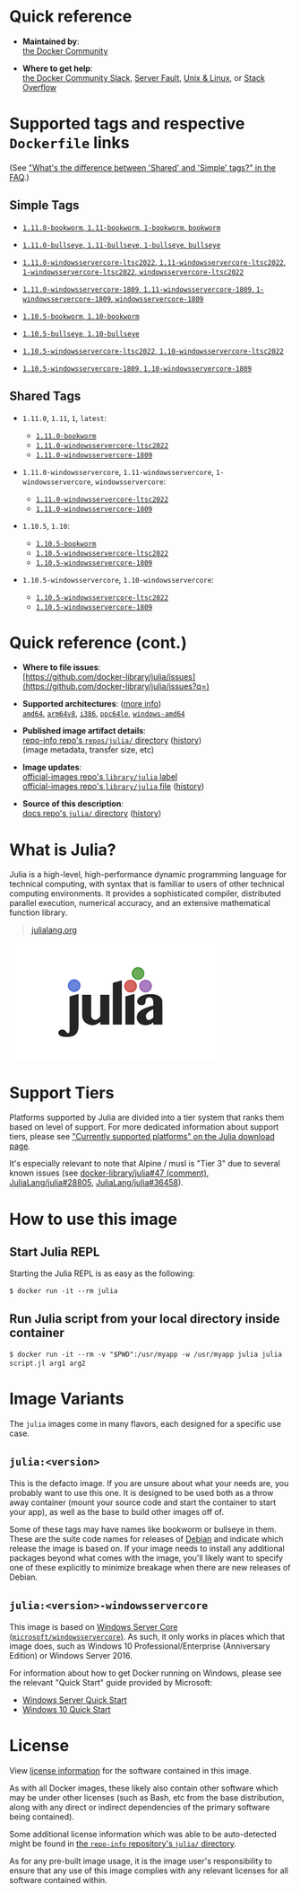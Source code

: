 <!--

********************************************************************************

WARNING:

    DO NOT EDIT "julia/README.md"

    IT IS AUTO-GENERATED

    (from the other files in "julia/" combined with a set of templates)

********************************************************************************

-->

# Quick reference

-	**Maintained by**:  
	[the Docker Community](https://github.com/docker-library/julia)

-	**Where to get help**:  
	[the Docker Community Slack](https://dockr.ly/comm-slack), [Server Fault](https://serverfault.com/help/on-topic), [Unix & Linux](https://unix.stackexchange.com/help/on-topic), or [Stack Overflow](https://stackoverflow.com/help/on-topic)

# Supported tags and respective `Dockerfile` links

(See ["What's the difference between 'Shared' and 'Simple' tags?" in the FAQ](https://github.com/docker-library/faq#whats-the-difference-between-shared-and-simple-tags).)

## Simple Tags

-	[`1.11.0-bookworm`, `1.11-bookworm`, `1-bookworm`, `bookworm`](https://github.com/docker-library/julia/blob/8b90098378055356e9adc7eb610b1f5d70584061/1.11/bookworm/Dockerfile)

-	[`1.11.0-bullseye`, `1.11-bullseye`, `1-bullseye`, `bullseye`](https://github.com/docker-library/julia/blob/8b90098378055356e9adc7eb610b1f5d70584061/1.11/bullseye/Dockerfile)

-	[`1.11.0-windowsservercore-ltsc2022`, `1.11-windowsservercore-ltsc2022`, `1-windowsservercore-ltsc2022`, `windowsservercore-ltsc2022`](https://github.com/docker-library/julia/blob/8b90098378055356e9adc7eb610b1f5d70584061/1.11/windows/windowsservercore-ltsc2022/Dockerfile)

-	[`1.11.0-windowsservercore-1809`, `1.11-windowsservercore-1809`, `1-windowsservercore-1809`, `windowsservercore-1809`](https://github.com/docker-library/julia/blob/8b90098378055356e9adc7eb610b1f5d70584061/1.11/windows/windowsservercore-1809/Dockerfile)

-	[`1.10.5-bookworm`, `1.10-bookworm`](https://github.com/docker-library/julia/blob/1f13bf4304867b55217ea5e6b5338bf06e284c92/1.10/bookworm/Dockerfile)

-	[`1.10.5-bullseye`, `1.10-bullseye`](https://github.com/docker-library/julia/blob/1f13bf4304867b55217ea5e6b5338bf06e284c92/1.10/bullseye/Dockerfile)

-	[`1.10.5-windowsservercore-ltsc2022`, `1.10-windowsservercore-ltsc2022`](https://github.com/docker-library/julia/blob/1f13bf4304867b55217ea5e6b5338bf06e284c92/1.10/windows/windowsservercore-ltsc2022/Dockerfile)

-	[`1.10.5-windowsservercore-1809`, `1.10-windowsservercore-1809`](https://github.com/docker-library/julia/blob/1f13bf4304867b55217ea5e6b5338bf06e284c92/1.10/windows/windowsservercore-1809/Dockerfile)

## Shared Tags

-	`1.11.0`, `1.11`, `1`, `latest`:

	-	[`1.11.0-bookworm`](https://github.com/docker-library/julia/blob/8b90098378055356e9adc7eb610b1f5d70584061/1.11/bookworm/Dockerfile)
	-	[`1.11.0-windowsservercore-ltsc2022`](https://github.com/docker-library/julia/blob/8b90098378055356e9adc7eb610b1f5d70584061/1.11/windows/windowsservercore-ltsc2022/Dockerfile)
	-	[`1.11.0-windowsservercore-1809`](https://github.com/docker-library/julia/blob/8b90098378055356e9adc7eb610b1f5d70584061/1.11/windows/windowsservercore-1809/Dockerfile)

-	`1.11.0-windowsservercore`, `1.11-windowsservercore`, `1-windowsservercore`, `windowsservercore`:

	-	[`1.11.0-windowsservercore-ltsc2022`](https://github.com/docker-library/julia/blob/8b90098378055356e9adc7eb610b1f5d70584061/1.11/windows/windowsservercore-ltsc2022/Dockerfile)
	-	[`1.11.0-windowsservercore-1809`](https://github.com/docker-library/julia/blob/8b90098378055356e9adc7eb610b1f5d70584061/1.11/windows/windowsservercore-1809/Dockerfile)

-	`1.10.5`, `1.10`:

	-	[`1.10.5-bookworm`](https://github.com/docker-library/julia/blob/1f13bf4304867b55217ea5e6b5338bf06e284c92/1.10/bookworm/Dockerfile)
	-	[`1.10.5-windowsservercore-ltsc2022`](https://github.com/docker-library/julia/blob/1f13bf4304867b55217ea5e6b5338bf06e284c92/1.10/windows/windowsservercore-ltsc2022/Dockerfile)
	-	[`1.10.5-windowsservercore-1809`](https://github.com/docker-library/julia/blob/1f13bf4304867b55217ea5e6b5338bf06e284c92/1.10/windows/windowsservercore-1809/Dockerfile)

-	`1.10.5-windowsservercore`, `1.10-windowsservercore`:

	-	[`1.10.5-windowsservercore-ltsc2022`](https://github.com/docker-library/julia/blob/1f13bf4304867b55217ea5e6b5338bf06e284c92/1.10/windows/windowsservercore-ltsc2022/Dockerfile)
	-	[`1.10.5-windowsservercore-1809`](https://github.com/docker-library/julia/blob/1f13bf4304867b55217ea5e6b5338bf06e284c92/1.10/windows/windowsservercore-1809/Dockerfile)

# Quick reference (cont.)

-	**Where to file issues**:  
	[https://github.com/docker-library/julia/issues](https://github.com/docker-library/julia/issues?q=)

-	**Supported architectures**: ([more info](https://github.com/docker-library/official-images#architectures-other-than-amd64))  
	[`amd64`](https://hub.docker.com/r/amd64/julia/), [`arm64v8`](https://hub.docker.com/r/arm64v8/julia/), [`i386`](https://hub.docker.com/r/i386/julia/), [`ppc64le`](https://hub.docker.com/r/ppc64le/julia/), [`windows-amd64`](https://hub.docker.com/r/winamd64/julia/)

-	**Published image artifact details**:  
	[repo-info repo's `repos/julia/` directory](https://github.com/docker-library/repo-info/blob/master/repos/julia) ([history](https://github.com/docker-library/repo-info/commits/master/repos/julia))  
	(image metadata, transfer size, etc)

-	**Image updates**:  
	[official-images repo's `library/julia` label](https://github.com/docker-library/official-images/issues?q=label%3Alibrary%2Fjulia)  
	[official-images repo's `library/julia` file](https://github.com/docker-library/official-images/blob/master/library/julia) ([history](https://github.com/docker-library/official-images/commits/master/library/julia))

-	**Source of this description**:  
	[docs repo's `julia/` directory](https://github.com/docker-library/docs/tree/master/julia) ([history](https://github.com/docker-library/docs/commits/master/julia))

# What is Julia?

Julia is a high-level, high-performance dynamic programming language for technical computing, with syntax that is familiar to users of other technical computing environments. It provides a sophisticated compiler, distributed parallel execution, numerical accuracy, and an extensive mathematical function library.

> [julialang.org](http://julialang.org/)

![logo](https://raw.githubusercontent.com/docker-library/docs/520519ad7db3ea9fd5d3590e836c839a0ffd6f19/julia/logo.png)

# Support Tiers

Platforms supported by Julia are divided into a tier system that ranks them based on level of support. For more dedicated information about support tiers, please see ["Currently supported platforms" on the Julia download page](https://julialang.org/downloads/#currently_supported_platforms).

It's especially relevant to note that Alpine / musl is "Tier 3" due to several known issues (see [docker-library/julia#47 (comment)](https://github.com/docker-library/julia/pull/47#issuecomment-652661869), [JuliaLang/julia#28805](https://github.com/JuliaLang/julia/issues/28805), [JuliaLang/julia#36458](https://github.com/JuliaLang/julia/issues/36458)).

# How to use this image

## Start Julia REPL

Starting the Julia REPL is as easy as the following:

```console
$ docker run -it --rm julia
```

## Run Julia script from your local directory inside container

```console
$ docker run -it --rm -v "$PWD":/usr/myapp -w /usr/myapp julia julia script.jl arg1 arg2
```

# Image Variants

The `julia` images come in many flavors, each designed for a specific use case.

## `julia:<version>`

This is the defacto image. If you are unsure about what your needs are, you probably want to use this one. It is designed to be used both as a throw away container (mount your source code and start the container to start your app), as well as the base to build other images off of.

Some of these tags may have names like bookworm or bullseye in them. These are the suite code names for releases of [Debian](https://wiki.debian.org/DebianReleases) and indicate which release the image is based on. If your image needs to install any additional packages beyond what comes with the image, you'll likely want to specify one of these explicitly to minimize breakage when there are new releases of Debian.

## `julia:<version>-windowsservercore`

This image is based on [Windows Server Core (`microsoft/windowsservercore`)](https://hub.docker.com/r/microsoft/windowsservercore/). As such, it only works in places which that image does, such as Windows 10 Professional/Enterprise (Anniversary Edition) or Windows Server 2016.

For information about how to get Docker running on Windows, please see the relevant "Quick Start" guide provided by Microsoft:

-	[Windows Server Quick Start](https://msdn.microsoft.com/en-us/virtualization/windowscontainers/quick_start/quick_start_windows_server)
-	[Windows 10 Quick Start](https://msdn.microsoft.com/en-us/virtualization/windowscontainers/quick_start/quick_start_windows_10)

# License

View [license information](http://julialang.org/) for the software contained in this image.

As with all Docker images, these likely also contain other software which may be under other licenses (such as Bash, etc from the base distribution, along with any direct or indirect dependencies of the primary software being contained).

Some additional license information which was able to be auto-detected might be found in [the `repo-info` repository's `julia/` directory](https://github.com/docker-library/repo-info/tree/master/repos/julia).

As for any pre-built image usage, it is the image user's responsibility to ensure that any use of this image complies with any relevant licenses for all software contained within.
